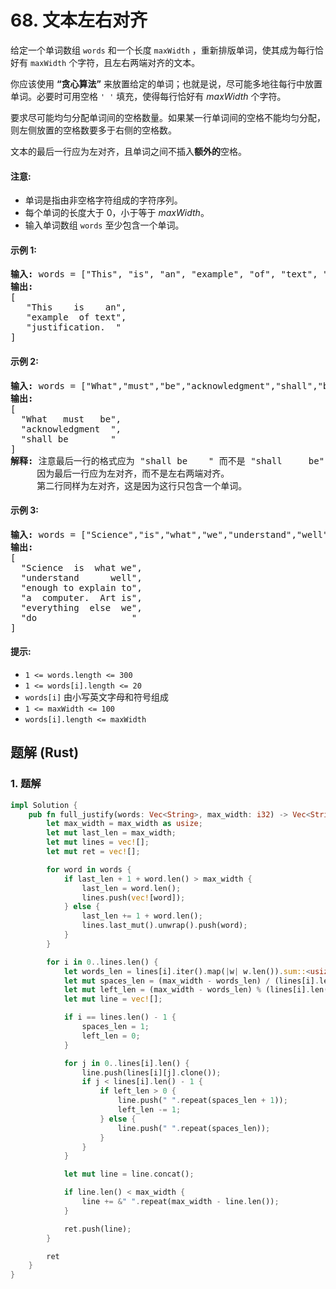 # 68. 文本左右对齐
给定一个单词数组 `words` 和一个长度 `maxWidth` ，重新排版单词，使其成为每行恰好有 `maxWidth` 个字符，且左右两端对齐的文本。

你应该使用 **“贪心算法”** 来放置给定的单词；也就是说，尽可能多地往每行中放置单词。必要时可用空格 `' '` 填充，使得每行恰好有 *maxWidth* 个字符。

要求尽可能均匀分配单词间的空格数量。如果某一行单词间的空格不能均匀分配，则左侧放置的空格数要多于右侧的空格数。

文本的最后一行应为左对齐，且单词之间不插入**额外的**空格。

#### 注意:
* 单词是指由非空格字符组成的字符序列。
* 每个单词的长度大于 0，小于等于 *maxWidth*。
* 输入单词数组 `words` 至少包含一个单词。

#### 示例 1:
<pre>
<strong>输入:</strong> words = ["This", "is", "an", "example", "of", "text", "justification."], maxWidth = 16
<strong>输出:</strong>
[
   "This    is    an",
   "example  of text",
   "justification.  "
]
</pre>

#### 示例 2:
<pre>
<strong>输入:</strong> words = ["What","must","be","acknowledgment","shall","be"], maxWidth = 16
<strong>输出:</strong>
[
  "What   must   be",
  "acknowledgment  ",
  "shall be        "
]
<strong>解释:</strong> 注意最后一行的格式应为 "shall be    " 而不是 "shall     be",
     因为最后一行应为左对齐，而不是左右两端对齐。
     第二行同样为左对齐，这是因为这行只包含一个单词。
</pre>

#### 示例 3:
<pre>
<strong>输入:</strong> words = ["Science","is","what","we","understand","well","enough","to","explain","to","a","computer.","Art","is","everything","else","we","do"], maxWidth = 20
<strong>输出:</strong>
[
  "Science  is  what we",
  "understand      well",
  "enough to explain to",
  "a  computer.  Art is",
  "everything  else  we",
  "do                  "
]
</pre>

#### 提示:
* `1 <= words.length <= 300`
* `1 <= words[i].length <= 20`
* `words[i]` 由小写英文字母和符号组成
* `1 <= maxWidth <= 100`
* `words[i].length <= maxWidth`

## 题解 (Rust)

### 1. 题解
```Rust
impl Solution {
    pub fn full_justify(words: Vec<String>, max_width: i32) -> Vec<String> {
        let max_width = max_width as usize;
        let mut last_len = max_width;
        let mut lines = vec![];
        let mut ret = vec![];

        for word in words {
            if last_len + 1 + word.len() > max_width {
                last_len = word.len();
                lines.push(vec![word]);
            } else {
                last_len += 1 + word.len();
                lines.last_mut().unwrap().push(word);
            }
        }

        for i in 0..lines.len() {
            let words_len = lines[i].iter().map(|w| w.len()).sum::<usize>();
            let mut spaces_len = (max_width - words_len) / (lines[i].len().max(2) - 1);
            let mut left_len = (max_width - words_len) % (lines[i].len().max(2) - 1);
            let mut line = vec![];

            if i == lines.len() - 1 {
                spaces_len = 1;
                left_len = 0;
            }

            for j in 0..lines[i].len() {
                line.push(lines[i][j].clone());
                if j < lines[i].len() - 1 {
                    if left_len > 0 {
                        line.push(" ".repeat(spaces_len + 1));
                        left_len -= 1;
                    } else {
                        line.push(" ".repeat(spaces_len));
                    }
                }
            }

            let mut line = line.concat();

            if line.len() < max_width {
                line += &" ".repeat(max_width - line.len());
            }

            ret.push(line);
        }

        ret
    }
}
```
